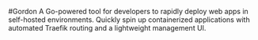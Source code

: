 [project_origin]: github
#Gordon
A Go-powered tool for developers to rapidly deploy web apps in self-hosted environments. Quickly spin up containerized applications with automated Traefik routing and a lightweight management UI.
